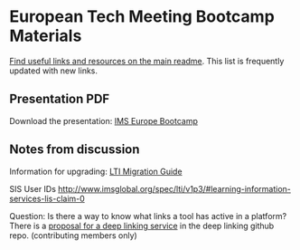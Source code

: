 # European Tech Meeting Bootcamp Materials

[Find useful links and resources on the main readme](https://github.com/IMSGlobal/ltibootcamp).
This list is frequently updated with new links.

## Presentation PDF

Download the presentation: [IMS Europe Bootcamp](https://github.com/IMSGlobal/ltibootcamp/blob/master/europe_tech_2020/IMS%20Europe%20Bootcamp.pdf)

## Notes from discussion

Information for upgrading:
[LTI Migration Guide](https://www.imsglobal.org/spec/lti/v1p3/migr)

SIS User IDs
http://www.imsglobal.org/spec/lti/v1p3/#learning-information-services-lis-claim-0 

Question: Is there a way to know what links a tool has active in a platform? There is a [proposal for a deep linking service](https://github.com/IMSGlobal/LTI-spec-Deep-Linking/blob/deeplink-service/lti-deep-linking-service.md) in the deep linking github repo. (contributing members only)
